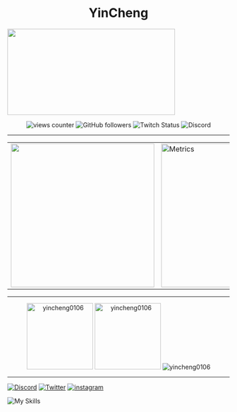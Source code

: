 <h1 align="center">YinCheng</h1>

  <a href="https://discord.com/users/464303066628227072">
    <img width="380" height="195" align="center" src="https://lanyard.cnrad.dev/api/464303066628227072?bg=FFFFFF00&animated=true&idleMessage=%E2%96%BC%20Tech%20Stack%20%28Not%20all%20mastered%29"/>
  </a>

<p align="center"> <img alt="views counter" src="https://komarev.com/ghpvc/?username=yincheng0106&label=views&color=8cff00&style=for-the-badge" alt="yincheng0106" /> <img alt="GitHub followers" src="https://img.shields.io/github/followers/YinCheng0106?logo=github&style=for-the-badge"> <img alt="Twitch Status" src="https://img.shields.io/twitch/status/yincheng0106?label=%E8%83%A4%E5%95%A6&logo=twitch&style=for-the-badge"> <img alt="Discord" src="https://img.shields.io/discord/545983691147575307?label=Discord&logo=discord&style=for-the-badge"> </p>

----
  <table align="center">
    <tbody>
        <tr>
            <td>
            <img  align="center" src="https://pbs.twimg.com/media/FqdtJuGaEAAmr1V?format=jpg&name=orig" height="325">
        </td>
        <td>
            <img  src="https://spotify-github-profile.vercel.app/api/view?uid=eason010630&cover_image=true&theme=default&show_offline=false&background_color=000000&bar_color=fa8500&bar_color_cover=true" alt="Metrics" height="325">
           </td>
          </tr>
     </tbody>
     </table>

---
<p align="center">
<img src="https://github-readme-stats.vercel.app/api/top-langs?username=yincheng0106&show_icons=true&theme=vision-friendly-dark&locale=zh-tw&layout=compact" alt="yincheng0106" height="150"/>
<img src="https://github-readme-stats.vercel.app/api?username=yincheng0106&show_icons=true&theme=vision-friendly-dark&locale=zh-tw" alt="yincheng0106" height="150"/>
<img src="https://github-profile-trophy.vercel.app/?username=yincheng0106" alt="yincheng0106"/>
</p>

---
[![Discord](https://skillicons.dev/icons?i=discord)](https://discord.gg/wkCbSMYFUp) [![Twitter](https://skillicons.dev/icons?i=twitter)](https://twitter.com/Yin_Cheng0106) [![instagram](https://skillicons.dev/icons?i=instagram)](https://www.instagram.com/_yincheng_/)

![My Skills](https://skillicons.dev/icons?i=js,html,css,nodejs,py,cpp,md,)